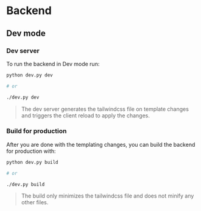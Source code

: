 # Backend


## Dev mode

### Dev server

To run the backend in Dev mode run:

```bash
python dev.py dev

# or

./dev.py dev
```

> The dev server generates the tailwindcss file on template changes and triggers the client reload to apply the changes.

### Build for production

After you are done with the templating changes, you can build the backend for production with:

```bash
python dev.py build

# or

./dev.py build
```

> The build only minimizes the tailwindcss file and does not minify any other files.

